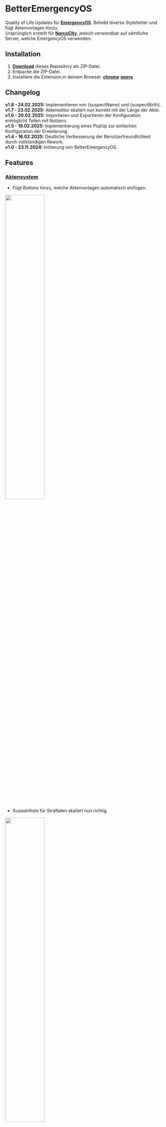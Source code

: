 # BetterEmergencyOS

Quality of Life Updates für [**EmergencyOS**](https://emergencyos.de). Behebt diverse Stylefehler und fügt Aktenvorlagen hinzu.\
Ursprünglich erstellt für [**NarcoCity**](https://discord.gg/narcocity), jedoch verwendbar auf sämtliche Server, welche EmergencyOS verwenden. 

## Installation

1. **[Download](https://github.com/Just2Ez/emergencyos_addon/archive/refs/heads/main.zip)** dieses Repository als ZIP-Datei.
2. Entpacke die ZIP-Datei.
3. Installiere die Extension in deinem Browser. **[chrome](https://developer.chrome.com/docs/extensions/get-started/tutorial/hello-world?hl=de#load-unpacked)** **[opera](https://help.opera.com/en/extensions/testing/)**

## Changelog

**v1.8 - 24.02.2025:** Implementieren von {suspectName} und {suspectBirth}.\
**v1.7 - 23.02.2025:** Akteneditor skaliert nun korrekt mit der Länge der Akte.\
**v1.6 - 20.02.2025:** Importieren und Exportieren der Konfiguration ermöglicht Teilen mit Nutzern.\
**v1.5 - 19.02.2025:** Implementierung eines PopUp zur einfachen Konfiguration der Erweiterung.\
**v1.4 - 16.02.2025:** Deutliche Verbesserung der Benutzerfreundlichkeit durch vollständigen Rework.\
**v1.0 - 23.11.2024:** Initiierung von BetterEmergencyOS.

## Features

### <ins>Aktensystem</ins>

- Fügt Buttons hinzu, welche Aktenvorlagen automatisch einfügen.
  
<img src="https://i.imgur.com/kv2zYb8.png" width="50%">

- Auswahlliste für Straftaten skaliert nun richtig.

<img src="https://i.imgur.com/vALoLWe.png" width="50%">

- Akteneditor skaliert nun korrekt mit der Länge der Akte.

<img src="https://i.imgur.com/W52tQri.png" width="50%">

### <ins>Ticketsystem</ins>

- Auswahlliste für Straftaten skaliert nun richtig.

<img src="https://i.imgur.com/zU00nKD.png" width="50%">

## Konfiguration

Die Konfiguration findet über das integrierte PopUp statt.

**1.  Das Menü öffnet sich durch einen Klick auf die Extension.**

<img src="https://i.imgur.com/t1LcaaV.png" width="20%">

***TIPP:*** *Das anpinnen der Erweiterung vereinfacht die Benutzung.*

<img src="https://i.imgur.com/aXKFtYy.png" width="20%">

**2. Das Menü ermöglicht diverse Anpassungen.**

<img src="https://i.imgur.com/VlFdJzk.png" width="50%">

### <ins>Akten</ins>
Aktenvorlagen können erstellt und anschließend als Vorlage abgespeichert werden.

**`buttonName`**: Der Name des Buttons. (Beispiel: *"FIB Schnellakte"*)

<img src="https://i.imgur.com/JIOaeMv.png" width="15%">

**`template`**: Die Vorlage, welche im Aktensystem kopiert wurde.

<img src="https://i.imgur.com/mUZwS8e.png" width="15%">

> [!NOTE]
> Weitere Aktenvorlagen können nach belieben erstellt werden und können sämtliche Parameter enthalten.

### <ins>Parameter</ins>
Parameter sind innerhalb der Aktenvorlagen (mehrfach) verwendbar und werden mit dem hinterlegten Wert ersetzt.

**`{dienstnummer}`**: Der Platzhalter für den Parameter. (Beispiel: *"Meine Dienstnummer ist {dienstnummer}."* -> *"Meine Dienstnummer ist FIB-XX."*)

Folgende Parameter sind dauerhaft verwendbar und werde automatisch aktualisiert:

- **`{datum}`**: Aktuelles Datum. Format: "DD.MM.YYYY".
- **`{zeit}`**: Aktuelle Uhrzeit. Format: "hh:mm".
- **`{suspectName}`**: Name des Tatverdächtigen. Format: "Vorname Nachname".
- **`{suspectBirth}`**:Geburtsdatum des Tatverdächtigen. Format: "DD.MM.YYYY".

> [!NOTE]
> Weitere Parameter können nach belieben erstellt werden und sind anschließend in den Aktenvorlagen verwendbar.

### <ins>Einstellungen</ins>

- **`Parameter aktiviert`**: Falls aktiviert, werden die Parameter in einer Aktenvorlage mit den oben hinterlegten Werten ersetzt. Hilfreich für das Erstellen von eigenen Aktenvorlagen.
- **`LOAD FROM INPUT`**: Lädt die darüber eingefügte Konfiguration. Ermöglicht das Laden einer Konfiguration eines anderen Nutzer.\
  (***ACHTUNG**: Ausschließlich über `EXPORT TO CLIPBOARD` exportierte Konfigurationen sind einfügbar.*)
- **`EXPORT TO CLIPBOARD`**: Kopiert die aktuell gespeicherte Konfiguration in die Zwischenablage. Ermöglicht das Teilen der Konfiguration mit anderen Nutzern.

## Contact

**Fehler entdeckt? Fehlende Features? Fragen?**

<ins>Discord</ins>: **`_just2ez`**
